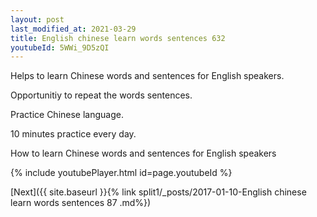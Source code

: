 ```yaml
---
layout: post
last_modified_at: 2021-03-29
title: English chinese learn words sentences 632 
youtubeId: 5WWi_9D5zQI
---
```

 
 
Helps to learn Chinese words and sentences for English speakers.

Opportunitiy to repeat the words sentences. 

Practice Chinese language. 
 
10 minutes practice every day. 
 
How to learn Chinese words and sentences for English speakers 
 
{% include youtubePlayer.html id=page.youtubeId %}
 
 
[Next]({{ site.baseurl }}{% link  split1/_posts/2017-01-10-English chinese learn words sentences 87 .md%})
 
